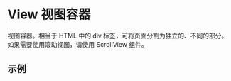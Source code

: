 # View 视图容器

视图容器。相当于 HTML 中的 div 标签，可将页面分割为独立的、不同的部分。如果需要使用滚动视图，请使用 ScrollView 组件。

## 示例

<code src="./demos/demo1.tsx"></code>

<code src="./demos/demo2.tsx"></code>

